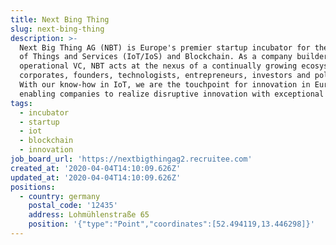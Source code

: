 ```yaml
---
title: Next Bing Thing
slug: next-bing-thing
description: >-
  Next Big Thing AG (NBT) is Europe's premier startup incubator for the Internet
  of Things and Services (IoT/IoS) and Blockchain. As a company builder and
  operational VC, NBT acts at the nexus of a continually growing ecosystem of
  corporates, founders, technologists, entrepreneurs, investors and politicians.
  With our know-how in IoT, we are the touchpoint for innovation in Europe -
  enabling companies to realize disruptive innovation with exceptional speed.
tags:
  - incubator
  - startup
  - iot
  - blockchain
  - innovation
job_board_url: 'https://nextbigthingag2.recruitee.com'
created_at: '2020-04-04T14:10:09.626Z'
updated_at: '2020-04-04T14:10:09.626Z'
positions:
  - country: germany
    postal_code: '12435'
    address: Lohmühlenstraße 65
    position: '{"type":"Point","coordinates":[52.494119,13.446298]}'
---
```



